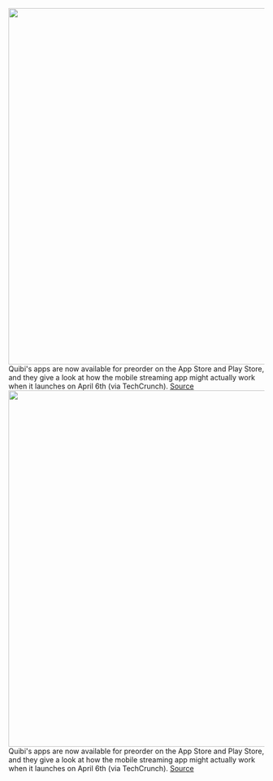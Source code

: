 <img src='https://cdn.vox-cdn.com/thumbor/iOxuBdAwe5mES4h9aRQTjIqlkpc=/0x0:1920x1080/1200x800/filters:focal(807x387:1113x693)/cdn.vox-cdn.com/uploads/chorus_image/image/66346936/Jessica_V_ThreeQuarter.0.jpg' width='700px' /><br/>
Quibi's apps are now available for preorder on the App Store and Play Store, and they give a look at how the mobile streaming app might actually work when it launches on April 6th (via TechCrunch).
<a href='https://www.theverge.com/2020/2/20/21146270/quibi-app-screenshots-ios-android-play-store'> Source <a/><img src='https://cdn.vox-cdn.com/thumbor/iOxuBdAwe5mES4h9aRQTjIqlkpc=/0x0:1920x1080/1200x800/filters:focal(807x387:1113x693)/cdn.vox-cdn.com/uploads/chorus_image/image/66346936/Jessica_V_ThreeQuarter.0.jpg' width='700px' /><br/>
Quibi's apps are now available for preorder on the App Store and Play Store, and they give a look at how the mobile streaming app might actually work when it launches on April 6th (via TechCrunch).
<a href='https://www.theverge.com/2020/2/20/21146270/quibi-app-screenshots-ios-android-play-store'> Source <a/>